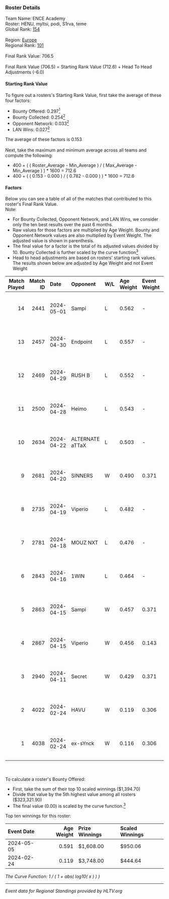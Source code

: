 ### Roster Details<br />
Team Name: ENCE Academy<br />
Roster: HENU, myltsi, podi, S1rva, teme<br />
Global Rank: [154](../standings_global.md)<br />
<br />
Region: [Europe]( ../standings_europe.md)<br />
Regional Rank: [101]( ../standings_europe.md)<br />
<br />
Final Rank Value:  706.5<br />
<br />
Final Rank Value (706.5) = Starting Rank Value (712.6) + Head To Head Adjustments (-6.0)<br />

#### Starting Rank Value<br />
To figure out a rosters's Starting Rank Value, first take the average of these four factors:<br />
- Bounty Offered: 0.297[<sup>1</sup>](#table2)
- Bounty Collected: 0.254[<sup>2</sup>](#table1)
- Opponent Network: 0.033[<sup>2</sup>](#table1)
- LAN Wins: 0.027[<sup>2</sup>](#table1)

The average of these factors is 0.153<br />
<br />
Next, take the maximum and minimum average across all teams and compute the following:<br />
- 400 + ( ( Roster_Average - Min_Average ) / ( Max_Average - Min_Average ) ) * 1600 = 712.6
- 400 + ( ( 0.153 - 0.000 ) / ( 0.782 - 0.000 ) ) * 1600 = 712.6


#### Factors<br />
Below you can see a table of all of the matches that contributed to this roster's Final Rank Value.<br />
Note:<br />

- For Bounty Collected, Opponent Network, and LAN Wins, we consider only the ten best results over the past 6 months.
- Raw values for those factors are multiplied by Age Weight. Bounty and Opponent Network values are also multiplied by Event Weight. The adjusted value is shown in parenthesis.
- The final value for a factor is the total of its adjusted values divided by 10. Bounty Collected is further scaled by the curve function[<sup>3</sup>](#curveFunction)
- Head to head adjustments are based on rosters' starting rank values. The results shown below are adjusted by Age Weight and not Event Weight
<span id="table1"></span><br />


| Match Played | Match ID | Date       | Opponent        | W/L | Age Weight | Event Weight | Bounty Collected | Opponent Network | LAN Wins  | H2H Adj. | Roster                          |
| -: | -: | :- | :- | :- | :- | :- | :- | :- | :- | -: | :- |
|           14 |     2441 | 2024-05-01 | Sampi           | L   | 0.562      | -            | -                | -                | -         |    -4.12 | HENU, myltsi, podi, S1rva, teme |
|           13 |     2457 | 2024-04-30 | Endpoint        | L   | 0.557      | -            | -                | -                | -         |    -4.54 | HENU, myltsi, podi, S1rva, teme |
|           12 |     2469 | 2024-04-29 | RUSH B          | L   | 0.552      | -            | -                | -                | -         |    -5.16 | HENU, myltsi, podi, S1rva, teme |
|           11 |     2500 | 2024-04-28 | Heimo           | L   | 0.543      | -            | -                | -                | -         |    -9.70 | HENU, myltsi, podi, S1rva, teme |
|           10 |     2634 | 2024-04-22 | ALTERNATE aTTaX | L   | 0.503      | -            | -                | -                | -         |    -3.76 | HENU, myltsi, podi, S1rva, teme |
|            9 |     2681 | 2024-04-20 | SINNERS         | W   | 0.490      | 0.371        | 0.037 (0.007)    | 0.797 (0.145)    | 0 (0.000) |    14.08 | HENU, myltsi, podi, S1rva, teme |
|            8 |     2735 | 2024-04-19 | Viperio         | L   | 0.482      | -            | -                | -                | -         |    -9.62 | HENU, myltsi, podi, S1rva, teme |
|            7 |     2781 | 2024-04-18 | MOUZ NXT        | L   | 0.476      | -            | -                | -                | -         |    -2.19 | HENU, myltsi, podi, S1rva, teme |
|            6 |     2843 | 2024-04-16 | 1WIN            | L   | 0.464      | -            | -                | -                | -         |    -3.54 | HENU, myltsi, podi, S1rva, teme |
|            5 |     2863 | 2024-04-15 | Sampi           | W   | 0.457      | 0.371        | 0.027 (0.005)    | 1.000 (0.169)    | 0 (0.000) |    10.71 | HENU, myltsi, podi, S1rva, teme |
|            4 |     2867 | 2024-04-15 | Viperio         | W   | 0.456      | 0.143        | 0.001 (0.000)    | 0.037 (0.002)    | 0 (0.000) |     5.37 | HENU, myltsi, podi, S1rva, teme |
|            3 |     2940 | 2024-04-11 | Secret          | W   | 0.429      | 0.371        | 0.000 (0.000)    | 0.058 (0.009)    | 0 (0.000) |     3.77 | HENU, myltsi, podi, S1rva, teme |
|            2 |     4022 | 2024-02-24 | HAVU            | W   | 0.119      | 0.306        | 0.001 (0.000)    | 0.160 (0.006)    | 1 (0.119) |     1.84 | HENU, myltsi, podi, S1rva, teme |
|            1 |     4038 | 2024-02-24 | ex-sYnck        | W   | 0.116      | 0.306        | 0.000 (0.000)    | 0.016 (0.001)    | 1 (0.116) |     0.83 | HENU, myltsi, podi, S1rva, teme |

<br />
<span id="table2"></span><br />
To calculate a roster's Bounty Offered:<br />

- First, take the sum of their top 10 scaled winnings ($1,394.70)
- Divide that value by the 5th highest value among all rosters ($323,321.90)
- The final value (0.00) is scaled by the curve function.[<sup>3</sup>](#curveFunction)

Top ten winnings for this roster:<br />

| Event Date | Age Weight | Prize Winnings | Scaled Winnings |
| :- | -: | :- | :- |
| 2024-05-05 |      0.591 | $1,608.00      | $950.06         |
| 2024-02-24 |      0.119 | $3,748.00      | $444.64         |


<span id="curveFunction"></span>_The Curve Function: 1 / ( 1 + abs( log10( x ) ) )_<br />

---
_Event data for Regional Standings provided by HLTV.org_<br />
